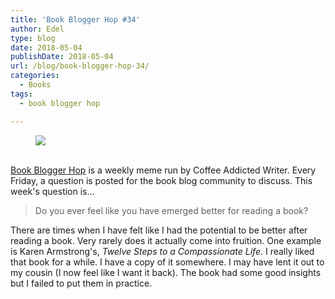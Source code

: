 ```yaml
---
title: 'Book Blogger Hop #34'
author: Edel
type: blog
date: 2018-05-04
publishDate: 2018-05-04
url: /blog/book-blogger-hop-34/
categories:
  - Books
tags:
  - book blogger hop

---
```

<figure><a rel="_nofollow" href="http://www.coffeeaddictedwriter.com/p/blog-page.html"><img src="https://i1.wp.com/3.bp.blogspot.com/-2bKizvp-A9w/WEjGAM4OjJI/AAAAAAAAV50/nU3xHQNtvSQQ8dRsB8OueG061E99KPrYACLcB/s1600/Book%2BBlogger%2BHop%2B%2528Final%2529.png?w=663&#038;ssl=1" data-recalc-dims="1" /></a></figure> 

<a rel="_nofollow" href="http://www.coffeeaddictedwriter.com/p/blog-page.html"></a>

<a rel="_nofollow" href="http://www.coffeeaddictedwriter.com/p/blog-page.html"><br /> </a><a rel="_nofollow" href="http://www.coffeeaddictedwriter.com/p/blog-page.html">Book Blogger Hop</a> is a weekly meme run by Coffee Addicted Writer. Every Friday, a question is posted for the book blog community to discuss. This week's question is&#8230;

> Do you ever feel like you have emerged better for reading a book?

There are times when I have felt like I had the potential to be better after reading a book. Very rarely does it actually come into fruition. One example is Karen Armstrong's, *Twelve Steps to a Compassionate Life*. I really liked that book for a while. I have a copy of it somewhere. I may have lent it out to my cousin (I now feel like I want it back). The book had some good insights but I failed to put them in practice.